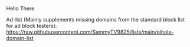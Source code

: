 Hello There

Ad-list (Mainly supplements missing domains from the standard block list for ad block testers):
https://raw.githubusercontent.com/SammyTV9825/lists/main/pihole-domain-list
